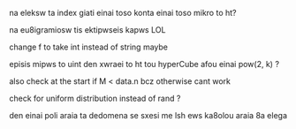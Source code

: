 na eleksw ta index giati einai toso konta einai toso mikro to ht?

na eu8igramiosw tis ektipwseis kapws LOL

change f to take int instead of string maybe

episis mipws to uint den xwraei to ht tou hyperCube afou einai pow(2, k) ?

also check at the start if M < data.n bcz otherwise cant work

check for uniform distribution instead of rand ? 

den einai poli araia ta dedomena se sxesi me lsh ews ka8olou araia 8a elega
